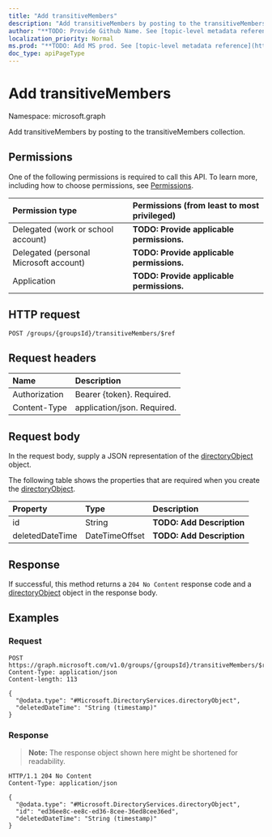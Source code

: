 ```yaml
---
title: "Add transitiveMembers"
description: "Add transitiveMembers by posting to the transitiveMembers collection."
author: "**TODO: Provide Github Name. See [topic-level metadata reference](https://msgo.azurewebsites.net/add/document/guidelines/metadata.html#topic-level-metadata)**"
localization_priority: Normal
ms.prod: "**TODO: Add MS prod. See [topic-level metadata reference](https://msgo.azurewebsites.net/add/document/guidelines/metadata.html#topic-level-metadata)**"
doc_type: apiPageType
---
```


# Add transitiveMembers
Namespace: microsoft.graph



Add transitiveMembers by posting to the transitiveMembers collection.

## Permissions
One of the following permissions is required to call this API. To learn more, including how to choose permissions, see [Permissions](/graph/permissions-reference).

|Permission type|Permissions (from least to most privileged)|
|:---|:---|
|Delegated (work or school account)|**TODO: Provide applicable permissions.**|
|Delegated (personal Microsoft account)|**TODO: Provide applicable permissions.**|
|Application|**TODO: Provide applicable permissions.**|

## HTTP request

<!-- {
  "blockType": "ignored"
}
-->
``` http
POST /groups/{groupsId}/transitiveMembers/$ref
```

## Request headers
|Name|Description|
|:---|:---|
|Authorization|Bearer {token}. Required.|
|Content-Type|application/json. Required.|

## Request body
In the request body, supply a JSON representation of the [directoryObject](../resources/directoryobject.md) object.

The following table shows the properties that are required when you create the [directoryObject](../resources/directoryobject.md).

|Property|Type|Description|
|:---|:---|:---|
|id|String|**TODO: Add Description**|
|deletedDateTime|DateTimeOffset|**TODO: Add Description**|



## Response

If successful, this method returns a `204 No Content` response code and a [directoryObject](../resources/directoryobject.md) object in the response body.

## Examples

### Request
<!-- {
  "blockType": "request",
  "name": "create_directoryobject_from_directoryobjects"
}
-->
``` http
POST https://graph.microsoft.com/v1.0/groups/{groupsId}/transitiveMembers/$ref
Content-Type: application/json
Content-length: 113

{
  "@odata.type": "#Microsoft.DirectoryServices.directoryObject",
  "deletedDateTime": "String (timestamp)"
}
```


### Response
>**Note:** The response object shown here might be shortened for readability.
<!-- {
  "blockType": "response",
  "truncated": true,
  "@odata.type": "Microsoft.DirectoryServices.directoryObject"
}
-->
``` http
HTTP/1.1 204 No Content
Content-Type: application/json

{
  "@odata.type": "#Microsoft.DirectoryServices.directoryObject",
  "id": "ed36ee8c-ee8c-ed36-8cee-36ed8cee36ed",
  "deletedDateTime": "String (timestamp)"
}
```

